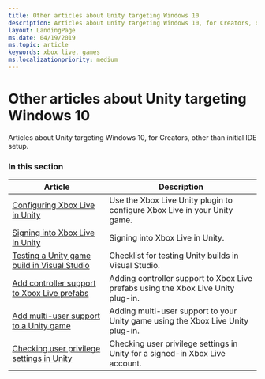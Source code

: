 ```yaml
---
title: Other articles about Unity targeting Windows 10
description: Articles about Unity targeting Windows 10, for Creators, other than initial IDE setup.
layout: LandingPage
ms.date: 04/19/2019
ms.topic: article
keywords: xbox live, games
ms.localizationpriority: medium
---
```


# Other articles about Unity targeting Windows 10

Articles about Unity targeting Windows 10, for Creators, other than initial IDE setup.


### In this section

| Article | Description |
|---------|-------------|
| [Configuring Xbox Live in Unity](../../../../../get-started-with-creators/configure-xbox-live-in-unity.md) | Use the Xbox Live Unity plugin to configure Xbox Live in your Unity game. |
| [Signing into Xbox Live in Unity](../../../../../get-started-with-creators/unity-signin-nav.md) | Signing into Xbox Live in Unity. |
| [Testing a Unity game build in Visual Studio](../../../../../get-started-with-creators/test-visual-studio-build.md) |Checklist for testing Unity builds in Visual Studio.  |
| [Add controller support to Xbox Live prefabs](../../../../../get-started-with-creators/add-controller-support-to-xbox-live-prefabs.md) | Adding controller support to Xbox Live prefabs using the Xbox Live Unity plug-in. |
| [Add multi-user support to a Unity game](../../../../../get-started-with-creators/add-multi-user-support.md) | Adding multi-user support to your Unity game using the Xbox Live Unity plug-in. |
| [Checking user privilege settings in Unity](../../../../../get-started-with-creators/check-user-privileges-in-unity.md) | Checking user privilege settings in Unity for a signed-in Xbox Live account. |
